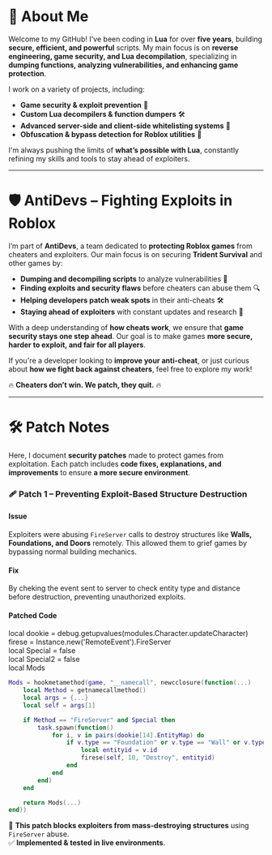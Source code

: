 # 🚀 About Me  

Welcome to my GitHub! I've been coding in **Lua** for over **five years**, building **secure, efficient, and powerful** scripts. My main focus is on **reverse engineering, game security, and Lua decompilation**, specializing in **dumping functions, analyzing vulnerabilities, and enhancing game protection**.  

I work on a variety of projects, including:  
- **Game security & exploit prevention** 🔐  
- **Custom Lua decompilers & function dumpers** 🛠️  
- **Advanced server-side and client-side whitelisting systems** 🔄  
- **Obfuscation & bypass detection for Roblox utilities** 👀  

I'm always pushing the limits of **what’s possible with Lua**, constantly refining my skills and tools to stay ahead of exploiters.  

---

# 🛡️ AntiDevs – Fighting Exploits in Roblox  

I’m part of **AntiDevs**, a team dedicated to **protecting Roblox games** from cheaters and exploiters. Our main focus is on securing **Trident Survival** and other games by:  

- **Dumping and decompiling scripts** to analyze vulnerabilities 📜  
- **Finding exploits and security flaws** before cheaters can abuse them 🔍  
- **Helping developers patch weak spots** in their anti-cheats 🛠️  
- **Staying ahead of exploiters** with constant updates and research 🚀  

With a deep understanding of **how cheats work**, we ensure that **game security stays one step ahead**. Our goal is to make games **more secure, harder to exploit, and fair for all players**.  

If you're a developer looking to **improve your anti-cheat**, or just curious about **how we fight back against cheaters**, feel free to explore my work!  

🔥 **Cheaters don’t win. We patch, they quit.** 🔥  

---

# 🛠️ Patch Notes  

Here, I document **security patches** made to protect games from exploitation. Each patch includes **code fixes, explanations, and improvements** to ensure **a more secure environment**.  

### **🩹 Patch 1 – Preventing Exploit-Based Structure Destruction**  

#### **Issue**  
Exploiters were abusing `FireServer` calls to destroy structures like **Walls, Foundations, and Doors** remotely. This allowed them to grief games by bypassing normal building mechanics.  

#### **Fix**  
By cheking the event sent to server to check entity type and distance before destruction, preventing unauthorized exploits.  

#### **Patched Code**  

local dookie = debug.getupvalues(modules.Character.updateCharacter)  
firese = Instance.new('RemoteEvent').FireServer  
local Special = false  
local Special2 = false  
local Mods  
```lua
Mods = hookmetamethod(game, "__namecall", newcclosure(function(...)  
    local Method = getnamecallmethod()  
    local args = {...}  
    local self = args[1]  

    if Method == "FireServer" and Special then  
        task.spawn(function()  
            for i, v in pairs(dookie[14].EntityMap) do  
                if v.type == "Foundation" or v.type == "Wall" or v.type == "DoubleDoor" then  
                    local entityid = v.id   
                    firese(self, 10, "Destroy", entityid)  
                end  
            end  
        end)  
    end  

    return Mods(...)  
end))  
```
📌 **This patch blocks exploiters from mass-destroying structures** using `FireServer` abuse.  
✅ **Implemented & tested in live environments**.  
